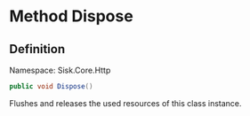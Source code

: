 # Method Dispose

## Definition
Namespace: Sisk.Core.Http

```csharp
public void Dispose()
```

Flushes and releases the used resources of this class instance.

